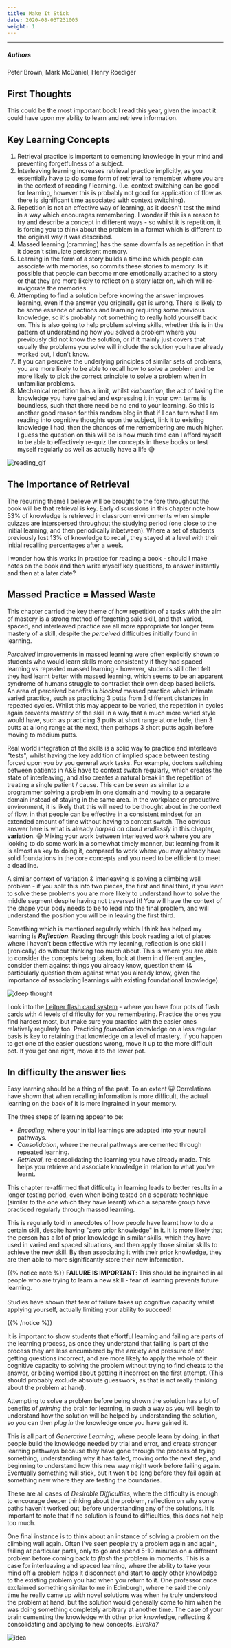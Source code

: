 ```yaml
---
title: Make It Stick
date: 2020-08-03T231005
weight: 1
---
```


---

##### Authors
Peter Brown, Mark McDaniel, Henry Roediger

## First Thoughts

This could be the most important book I read this year, given the impact it could have upon my ability to learn and retrieve information.

## Key Learning Concepts

1. Retrieval practice is important to cementing knowledge in your mind and preventing forgetfulness of a subject.
2. Interleaving learning increases retrieval practice implicitly, as you essentially have to do some form of retrieval to remember where you are in the context of reading / learning. (I.e. context switching can be good for learning, however this is probably not good for application of flow as there is significant time associated with context switching).
1. Repetition is not an effective way of learning, as it doesn't test the mind in a way which encourages remembering. I wonder if this is a reason to try and describe a concept in different ways - so whilst it is repetition, it is forcing you to think about the problem in a format which is different to the original way it was described.
1. Massed learning (cramming) has the same downfalls as repetition in that it doesn't stimulate persistent memory.
1. Learning in the form of a story builds a timeline which people can associate with memories, so commits these stories to memory. Is it possible that people can become more emotionally attached to a story or that they are more likely to reflect on a story later on, which will re-invigorate the memories.
1. Attempting to find a solution before knowing the answer improves learning, even if the answer you originally get is wrong. There is likely to be some essence of actions and learning requiring some previous knowledge, so it's probably not something to really hold yourself back on. This is also going to help problem solving skills, whether this is in the pattern of understanding how you solved a problem where you previously did not know the solution, or if it mainly just covers that usually the problems you solve will include the solution you have already worked out, I don't know.
1. If you can perceive the underlying principles of similar sets of problems, you are more likely to be able to recall how to solve a problem and be more likely to pick the correct principle to solve a problem when in unfamiliar problems.
1. Mechanical repetition has a limit, whilst _elaboration_, the act of taking the knowledge you have gained and expressing it in your own terms is boundless, such that there need be no end to your learning. So this is another good reason for this random blog in that if I can turn what I am reading into cognitive thoughts upon the subject, link it to existing knowledge I had, then the chances of me remembering are much higher. I guess the question on this will be is how much time can I afford myself to be able to effectively re-quiz the concepts in these books or test myself regularly as well as actually have a life :sweat_smile:

![reading_gif](/images/reading_images/baby_reading.gif)

## The Importance of Retrieval

The recurring theme I believe will be brought to the fore throughout the book will be that retrieval is key. Early discussions in this chapter note how 53% of knowledge is retrieved in classroom environments when simple quizzes are interspersed throughout the studying period (one close to the initial learning, and then periodically inbetween). Where a set of students previously lost 13% of knowledge to recall, they stayed at a level with their initial recalling percentages after a week.

I wonder how this works in practice for reading a book - should I make notes on the book and then write myself key questions, to answer instantly and then at a later date?

## Massed Practice = Massed Waste

This chapter carried the key theme of how repetition of a tasks with the aim of mastery is a strong method of forgetting said skill, and that varied, spaced, and interleaved practice are all more appropriate for longer term mastery of a skill, despite the _perceived_ difficulties initially found in learning.

_Perceived_ improvements in massed learning were often explicitly shown to students who would learn skills more consistently if they had spaced learning vs repeated massed learning - however, students still often felt they had learnt better with massed learning, which seems to be an apparent syndrome of humans struggle to contradict their own deep based beliefs. An area of perceived benefits is _blocked_ massed practice which intimate varied practice, such as practicing 3 putts from 3 different distances in repeated cycles. Whilst this may appear to be varied, the repetition in cycles again prevents mastery of the skill in a way that a much more varied style would have, such as practicing 3 putts at short range at one hole, then 3 putts at a long range at the next, then perhaps 3 short putts again before moving to medium putts.

Real world integration of the skills is a solid way to practice and interleave "tests", whilst having the key addition of implied space between testing forced upon you by you general work tasks. For example, doctors switching between patients in A&E have to context switch regularly, which creates the state of interleaving, and also creates a natural break in the repetition of treating a single patient / cause. This can be seen as similar to a programmer solving a problem in one domain and moving to a separate domain instead of staying in the same area. In the workplace or productive environment, it is likely that this will need to be thought about in the context of flow, in that people can be effective in a consistent mindset for an extended amount of time without having to context switch. The obvious answer here is what is already _harped on about endlessly_ in this chapter, **variation**. :sweat_smile: Mixing your work between interleaved work where you are looking to do some work in a somewhat timely manner, but learning from it is almost as key to doing it, compared to work where you may already have solid foundations in the core concepts and you need to be efficient to meet a deadline.

A similar context of variation & interleaving is solving a climbing wall problem - if you split this into two pieces, the first and final third, if you learn to solve these problems you are more likely to understand how to solve the middle segment despite having not traversed it! You will have the context of the shape your body needs to be to lead into the final problem, and will understand the position you will be in leaving the first third.  

Something which is mentioned regularly which I think has helped my learning is **_Reflection_**. Reading through this book reading a lot of places where I haven't been effective with my learning, reflection is one skill I (ironically) do without thinking too much about. This is where you are able to consider the concepts being taken, look at them in different angles, consider them against things you already know, question them (& particularly question them against what you already know, given the importance of associating learnings with existing foundational knowledge).

![deep thought](/images/reading_images/deep_thought.jpeg)

Look into the [Leitner flash card system](https://en.wikipedia.org/wiki/Leitner_system) - where you have four pots of flash cards with 4 levels of difficulty for you remembering. Practice the ones you find hardest most, but make sure you practice with the easier ones relatively regularly too. Practicing _foundation_ knowledge on a less regular basis is key to retaining that knowledge on a level of mastery. If you happen to get one of the easier questions wrong, move it up to the more difficult pot. If you get one right, move it to the lower pot.


## In difficulty the answer lies

Easy learning should be a thing of the past. To an extent :smiley_cat: Correlations have shown that when recalling information is more difficult, the actual learning on the back of it is more ingrained in your memory.

The three steps of learning appear to be:
* _Encoding_, where your initial learnings are adapted into your neural pathways.
* _Consolidation_, where the neural pathways are cemented through repeated learning.
* _Retrieval_, re-consolidating the learning you have already made. This helps you retrieve and associate knowledge in relation to what you've learnt.

This chapter re-affirmed that difficulty in learning leads to better results in a longer testing period, even when being tested on a separate technique (similar to the one which they have learnt) which a separate group have practiced regularly through massed learning.

This is regularly told in anecdotes of how people have learnt how to do a certain skill, despite having "zero prior knowledge" in it. It is more likely that the person has a lot of prior knowledge in similar skills, which they have used in varied and spaced situations, and then apply those similar skills to achieve the new skill. By then associating it with their prior knowledge, they are then able to more significantly store their new information.

{{% notice note %}}
**FAILURE IS IMPORTANT**: This should be ingrained in all people who are trying to learn a new skill - fear of learning prevents future learning. <br><br> Studies have shown that fear of failure takes up cognitive capacity whilst applying yourself, actually limiting your ability to succeed!

{{% /notice %}}

It is important to show students that effortful learning and failing are parts of the learning process, as once they understand that failing is part of the process they are less encumbered by the anxiety and pressure of not getting questions incorrect, and are more likely to apply the whole of their cognitive capacity to solving the problem without trying to find cheats to the answer, or being worried about getting it incorrect on the first attempt. (This should probably exclude absolute guesswork, as that is not really thinking about the problem at hand).

Attempting to solve a problem before being shown the solution has a lot of benefits of _priming_ the brain for learning, in such a way as you will begin to understand how the solution will be helped by understanding the solution, so you can then _plug in_ the knowledge once you have gained it.

This is all part of _Generative Learning_, where people learn by doing, in that people build the knowledge needed by trial and error, and create stronger learning pathways because they have gone through the process of trying something, understanding why it has failed, moving onto the next step, and beginning to understand how this new way might work before failing again. Eventually something will stick, but it won't be long before they fail again at something new where they are testing the boundaries.

These are all cases of _Desirable Difficulties_, where the difficulty is enough to encourage deeper thinking about the problem, reflection on why some paths haven't worked out, before understanding any of the solutions. It is important to note that if no solution is found to difficulties, this does not help too much.

One final instance is to think about an instance of solving a problem on the climbing wall again. Often I've seen people try a problem again and again, failing at particular parts, only to go and spend 5-10 minutes on a different problem before coming back to _flash_ the problem in moments. This is a case for interleaving and spaced learning, where the ability to take your mind off a problem helps it disconnect and start to apply other knowledge to the existing problem you had when you return to it. One professor once exclaimed something similar to me in Edinburgh, where he said the only time he really came up with novel solutions was when he truly understood the problem at hand, but the solution would generally come to him when he was doing something completely arbitrary at another time. The case of your brain cementing the knowledge with other prior knowledge, reflecting & consolidating and applying to new concepts. _Eureka?_

![idea](/images/reading_images/idea.jpeg)
